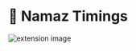 # 🕋 Namaz Timings

<img src="https://i.postimg.cc/JzGVrPrn/Namaz-Timings.png" alt="extension image">
